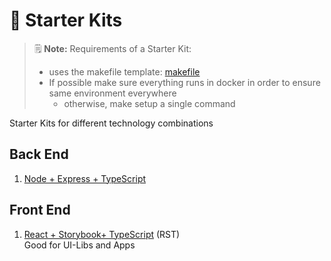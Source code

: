 # 🧰 Starter Kits

> 🗒  **Note:** Requirements of a Starter Kit:
>
> - uses the makefile template: [makefile](./_general/makefile)
> - If possible make sure everything runs in docker in order to ensure same environment everywhere
>   - otherwise, make setup a single command

Starter Kits for different technology combinations

## Back End

1. [Node + Express + TypeScript](node-typescript)

## Front End

1. [React + Storybook+ TypeScript](./web-front-end/react-storybook-typescript) (RST)  
  Good for UI-Libs and Apps
